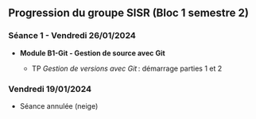 ## Progression du groupe SISR (Bloc 1 semestre 2)

### Séance 1 - Vendredi 26/01/2024

- **Module B1-Git - Gestion de source avec Git**

  - TP *Gestion de versions avec Git* : démarrage parties 1 et 2

### Vendredi 19/01/2024

- Séance annulée (neige)
